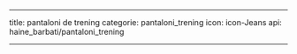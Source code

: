 ---

title: pantaloni de trening
categorie: pantaloni_trening
icon: icon-Jeans 
api: haine_barbati/pantaloni_trening

---